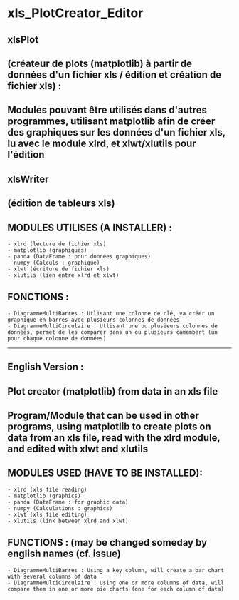 # xls_PlotCreator_Editor
xlsPlot
----------
(créateur de plots (matplotlib) à partir de données d'un fichier xls / édition et création de fichier xls) :
----------
Modules pouvant être utilisés dans d'autres programmes, utilisant matplotlib afin de créer des graphiques sur les données d'un fichier xls, lu avec le module xlrd, et xlwt/xlutils pour l'édition
----------
xlsWriter
----------
(édition de tableurs xls)
----------
MODULES UTILISES (A INSTALLER) :
----------
    - xlrd (lecture de fichier xls)
    - matplotlib (graphiques)
    - panda (DataFrame : pour données graphiques)
    - numpy (Calculs : graphique)
    - xlwt (écriture de fichier xls)
    - xlutils (lien entre xlrd et xlwt)
FONCTIONS :
----------
    - DiagrammeMultiBarres : Utlisant une colonne de clé, va créer un graphique en barres avec plusieurs colonnes de données
    - DiagrammeMultiCirculaire : Utlisant une ou plusieurs colonnes de données, permet de les comparer dans un ou plusieurs camembert (un pour chaque colonne de données)
____________________________________________
English Version :
-----------
Plot creator (matplotlib) from data in an xls file
----------
Program/Module that can be used in other programs, using matplotlib to create plots on data from an xls file, read with the xlrd module, and edited with xlwt and xlutils
----------
MODULES USED (HAVE TO BE INSTALLED):
----------
    - xlrd (xls file reading)
    - matplotlib (graphics)
    - panda (DataFrame : for graphic data)
    - numpy (Calculations : graphics)
    - xlwt (xls file editing)
    - xlutils (link between xlrd and xlwt)
FUNCTIONS : (may be changed someday by english names (cf. issue)
----------
    - DiagrammeMultiBarres : Using a key column, will create a bar chart with several columns of data
    - DiagrammeMultiCirculaire : Using one or more columns of data, will compare them in one or more pie charts (one for each column of data)